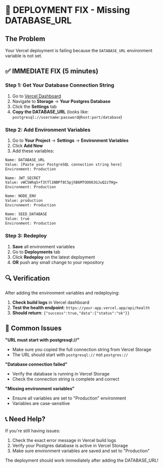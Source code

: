 # 🚨 DEPLOYMENT FIX - Missing DATABASE_URL

## The Problem
Your Vercel deployment is failing because the `DATABASE_URL` environment variable is not set.

## ✅ IMMEDIATE FIX (5 minutes)

### Step 1: Get Your Database Connection String
1. Go to [Vercel Dashboard](https://vercel.com/dashboard)
2. Navigate to **Storage** → **Your Postgres Database**
3. Click the **Settings** tab
4. **Copy the DATABASE_URL** (looks like: `postgresql://username:password@host:port/database`)

### Step 2: Add Environment Variables
1. Go to **Your Project** → **Settings** → **Environment Variables**
2. Click **Add New**
3. Add these variables:

```bash
Name: DATABASE_URL
Value: [Paste your PostgreSQL connection string here]
Environment: Production

Name: JWT_SECRET  
Value: vWC5WhqS+f3tTl1NBPf8C5pjhB6MTOOO63GJuQ2zTHg=
Environment: Production

Name: NODE_ENV
Value: production
Environment: Production

Name: SEED_DATABASE
Value: true
Environment: Production
```

### Step 3: Redeploy
1. **Save** all environment variables
2. Go to **Deployments** tab
3. Click **Redeploy** on the latest deployment
4. **OR** push any small change to your repository

## 🔍 Verification

After adding the environment variables and redeploying:

1. **Check build logs** in Vercel dashboard
2. **Test the health endpoint**: `https://your-app.vercel.app/api/health`
3. **Should return**: `{"success":true,"data":{"status":"ok"}}`

## 🚨 Common Issues

**"URL must start with postgresql://"**
- Make sure you copied the full connection string from Vercel Storage
- The URL should start with `postgresql://` not `postgres://`

**"Database connection failed"**
- Verify the database is running in Vercel Storage
- Check the connection string is complete and correct

**"Missing environment variables"**
- Ensure all variables are set to "Production" environment
- Variables are case-sensitive

## 📞 Need Help?

If you're still having issues:
1. Check the exact error message in Vercel build logs
2. Verify your Postgres database is active in Vercel Storage
3. Make sure environment variables are saved and set to "Production"

The deployment should work immediately after adding the DATABASE_URL!